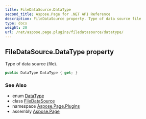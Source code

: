 ```yaml
---
title: FileDataSource.DataType
second_title: Aspose.Page for .NET API Reference
description: FileDataSource property. Type of data source file
type: docs
weight: 20
url: /net/aspose.page.plugins/filedatasource/datatype/
---
```

## FileDataSource.DataType property

Type of data source (file).

```csharp
public DataType DataType { get; }
```

### See Also

* enum [DataType](../../datatype/)
* class [FileDataSource](../)
* namespace [Aspose.Page.Plugins](../../filedatasource/)
* assembly [Aspose.Page](../../../)


